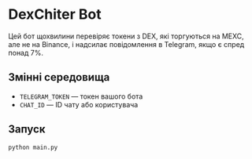 # DexChiter Bot

Цей бот щохвилини перевіряє токени з DEX, які торгуються на MEXC, але не на Binance, і надсилає повідомлення в Telegram, якщо є спред понад 7%.

## Змінні середовища

- `TELEGRAM_TOKEN` — токен вашого бота
- `CHAT_ID` — ID чату або користувача

## Запуск

```bash
python main.py
```
